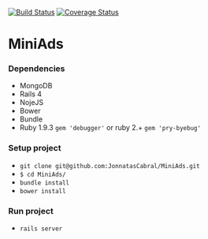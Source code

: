 [![Build Status](https://travis-ci.org/JonnatasCabral/MiniAds.svg?branch=master)](https://travis-ci.org/JonnatasCabral/MiniAds)
[![Coverage Status](https://coveralls.io/repos/github/victorfsf/python-iprofile/badge.svg?branch=master)](https://travis-ci.org/JonnatasCabral/MiniAds)
# MiniAds

### Dependencies
* MongoDB 
* Rails 4
* NojeJS
* Bower
* Bundle
* Ruby 1.9.3 `gem 'debugger'`  or ruby 2.+ `gem 'pry-byebug'`



### Setup project
* `git clone git@github.com:JonnatasCabral/MiniAds.git`
* `$ cd MiniAds/`
* `bundle install`
* `bower install`


### Run project
* `rails server`
